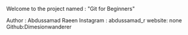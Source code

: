Welcome to the project named : "Git for Beginners"

Author : Abdussamad Raeen 
Instagram : abdussamad_r
website: none
Github:Dimesionwanderer